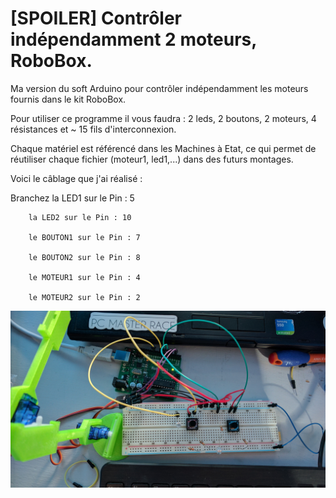 # [SPOILER] Contrôler indépendamment 2 moteurs, RoboBox. 

Ma version du soft Arduino pour contrôler indépendamment les moteurs fournis dans le kit RoboBox.

Pour utiliser ce programme il vous faudra : 2 leds, 2 boutons, 2 moteurs, 4 résistances et ~ 15 fils d'interconnexion.

Chaque matériel est référencé dans les Machines à Etat, ce qui permet de réutiliser chaque fichier (moteur1, led1,...) dans des futurs montages.

Voici le câblage que j'ai réalisé : 

Branchez la LED1 sur le Pin : 5
		
	  	la LED2 sur le Pin : 10
		
		le BOUTON1 sur le Pin : 7
		
		le BOUTON2 sur le Pin : 8
		
		le MOTEUR1 sur le Pin : 4
		
		le MOTEUR2 sur le Pin : 2

![alt tag](https://raw.githubusercontent.com/bat553/Moteur-Robobox/master/images/setup.jpg)



